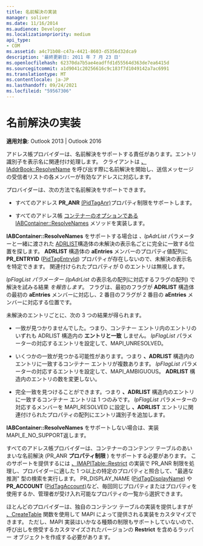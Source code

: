 ```yaml
---
title: 名前解決の実装
manager: soliver
ms.date: 11/16/2014
ms.audience: Developer
ms.localizationpriority: medium
api_type:
- COM
ms.assetid: a4c71b08-c47a-4421-8603-d5356d32dca9
description: '最終更新日: 2011 年 7 月 23 日'
ms.openlocfilehash: 62370da7b5ae4eadffd1d55564d363de7ea6415d
ms.sourcegitcommit: a1d9041c20256616c9c183f7d1049142a7ac6991
ms.translationtype: MT
ms.contentlocale: ja-JP
ms.lasthandoff: 09/24/2021
ms.locfileid: "59567306"
---
```

# <a name="implementing-name-resolution"></a>名前解決の実装

  
  
**適用対象**: Outlook 2013 | Outlook 2016 
  
アドレス帳プロバイダーは、名前解決をサポートする責任があります。エントリ識別子を表示名に関連付け処理します。 クライアントは [、IAddrBook::ResolveName](iaddrbook-resolvename.md) を呼び出す際に名前解決を開始し、送信メッセージの受信者リストの各メンバーが有効なアドレスに対応します。 
  
プロバイダーは、次の方法で名前解決をサポートできます。
  
- すべてのアドレス **PR_ANR** [(PidTagAnr)](pidtaganr-canonical-property.md)プロパティ制限をサポートします。
    
- すべてのアドレス帳 [コンテナーのオプションである IABContainer::ResolveNames](iabcontainer-resolvenames.md) メソッドを実装します。 
    
**IABContainer::ResolveNames** をサポートする場合は _、lpAdrList_ パラメーターと一緒に渡された [ADRLIST](adrlist.md)構造体の未解決の表示名ごとに完全に一致する位置を探します。 **ADRLIST** 構造体の **aEntries** メンバーのプロパティ値配列に **PR_ENTRYID** ([PidTagEntryId](pidtagentryid-canonical-property.md)) プロパティが存在しないので、未解決の表示名を特定できます。 関連付けられたプロパティが 0 のエントリは無視します。 
  
_lpFlagList パラメーター (lpAdrList_ の表示名の配列に対応するフラグの配列) で解決を試みる結果 _を報告します_。 フラグは、最初のフラグが **ADRLIST** 構造体の最初の **aEntries** メンバーに対応し、2 番目のフラグが 2 番目の **aEntries** メンバーに対応する位置です。 
  
未解決のエントリごとに、次の 3 つの結果が得られます。
  
- 一致が見つかりませんでした。つまり、コンテナー エントリ内のエントリのいずれも ADRLIST 構造内の **エントリと一致** しません。 _lpFlagList_ パラメーターの対応するエントリを設定して、MAPI_UNRESOLVED。 
    
- いくつかの一致が見つかる可能性があります。つまり **、ADRLIST** 構造内のエントリに一致するコンテナー エントリが複数あります。 _lpFlagList_ パラメーターの対応するエントリを設定して、MAPI_AMBIGUOUS。 **ADRLIST** 構造内のエントリの数を変更しない。 
    
- 完全一致を見つけることができます。つまり **、ADRLIST** 構造内のエントリに一致するコンテナー エントリは 1 つのみです。 _lpFlagList_ パラメーターの対応するメンバーを MAPI_RESOLVED に設定し **、ADRLIST** エントリに関連付けられたプロパティの配列にエントリ識別子を追加します。 
    
**IABContainer::ResolveNames** をサポートしない場合は、実装MAPI_E_NO_SUPPORT返します。
  
すべてのアドレス帳プロバイダーは、コンテナーのコンテンツ テーブルのあいまいな名前解決 (PR_ANR **プロパティ制限** ) をサポートする必要があります。 このサポートを提供するには [、IMAPITable::Restrict](imapitable-restrict.md) の実装で PR_ANR 制限を処理し、プロバイダーに適した 1 つ以上の特定のプロパティと照合して、"最適な推測" 型の検索を実行します。 PR_DISPLAY_NAME ([PidTagDisplayName](pidtagdisplayname-canonical-property.md)) や **PR_ACCOUNT** ([PidTagAccount)](pidtagaccount-canonical-property.md)など、毎回同じプロパティまたはプロパティを使用するか、管理者が受け入れ可能なプロパティの一覧から選択できます。 
  
ほとんどのプロバイダーは、独自のコンテンツ テーブルの実装を提供しますが [、CreateTable](createtable.md) 関数を使用して MAPI によって提供される実装をカスタマイズできます。 ただし、MAPI 実装はいかなる種類の制限もサポートしていないので、呼び出しを傍受するカスタマイズされたバージョンの **Restrict** を含めるラッパー オブジェクトを作成する必要があります。 
  

